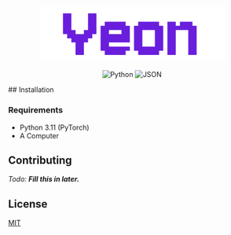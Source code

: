 <p align="center">
  <img width="75%" src=".github/logo.svg" alt="Banner">
</p>

<p align="center">
  <img src="https://img.shields.io/badge/python-3670A0?style=for-the-badge&logo=python&logoColor=ffdd54" alt="Python">
  <img src="https://img.shields.io/badge/JSON-black.svg?style=for-the-badge&logo=JSON&logoColor=white" alt="JSON">
</p>
## Installation

### Requirements
- Python 3.11 (PyTorch)
- A Computer

## Contributing
*Todo: **Fill this in later.***

## License
[MIT](https://choosealicense.com/licenses/mit/)
